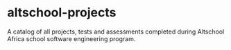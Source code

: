 # altschool-projects
A catalog of all projects, tests and assessments completed during Altschool Africa school software engineering program. 
